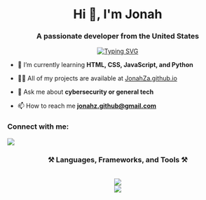<h1 align="center">Hi 👋, I'm Jonah</h1>
<h3 align="center">A passionate developer from the United States</h3>


<p align="center"><a href="https://git.io/typing-svg"><img src="https://readme-typing-svg.demolab.com?font=Fira+Code&pause=1000&color=092FF7&center=true&random=false&width=435&lines=Cybersecurity;Information+Security;Programming;Technology;Robotics" alt="Typing SVG" /></a>
</p>

- 🌱 I’m currently learning **HTML, CSS, JavaScript, and Python**

- 👨‍💻 All of my projects are available at [JonahZa.github.io](JonahZa.github.io)

- 💬 Ask me about **cybersecurity or general tech**

- 📫 How to reach me **jonahz.github@gmail.com**

<h3 align="left">Connect with me:</h3>
<div align="left"> 
  <a href="mailto:jonahz.github@gmail.com">
   <img src="https://skillicons.dev/icons?i=gmail" />
  </a>
</div>
<p align="left">
</p>

<h3 align="center">⚒️ Languages, Frameworks, and Tools ⚒️</h3>

<br />

<div align="center">
      <img src="https://skillicons.dev/icons?i=html,css,javascript,python,git,bash,md&theme=dark" /> <br/>
</div>
<div align="center">
      <img src="https://skillicons.dev/icons?i=vscode,vim,github,discord,linux,raspberrypi,netlify,stackoverflow,cloudflare,wordpress&theme="dark" />
</div>

